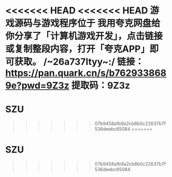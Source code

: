 <<<<<<< HEAD
<<<<<<< HEAD
游戏源码与游戏程序位于
我用夸克网盘给你分享了「计算机游戏开发」，点击链接或复制整段内容，打开「夸克APP」即可获取。
/~26a737Ityy~:/
链接：https://pan.quark.cn/s/b7629338689e?pwd=9Z3z
提取码：9Z3z
=======
# SZU
>>>>>>> 07b9458afb9a2cb8b0c22637b7f536deebc65084
=======
# SZU
>>>>>>> 07b9458afb9a2cb8b0c22637b7f536deebc65084
